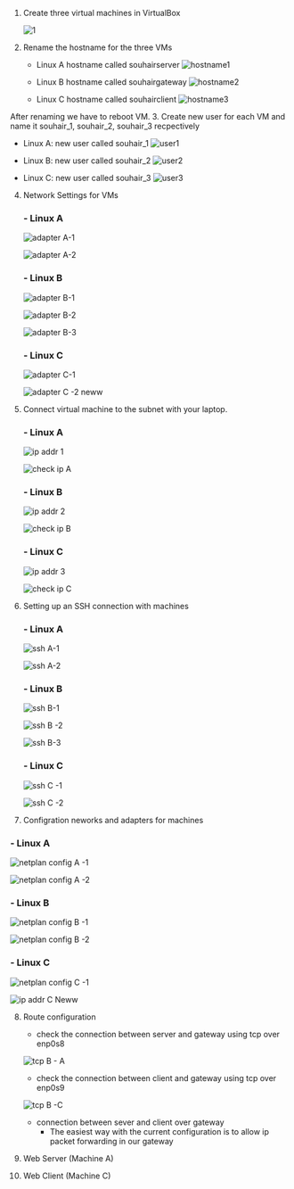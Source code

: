 1. Create three virtual machines in VirtualBox

    ![1](https://user-images.githubusercontent.com/25878224/224850734-a82484fe-b9b8-4773-b2c2-9e11c71e6bf2.PNG)

2. Rename the hostname for the three VMs
    - Linux A hostname called souhairserver
    ![hostname1](https://user-images.githubusercontent.com/25878224/224851340-bea6e79f-a6c6-40eb-a44f-dd2023e6003d.PNG)


    - Linux B hostname called souhairgateway
    ![hostname2](https://user-images.githubusercontent.com/25878224/224852802-ccc60827-ced8-448a-9bb7-bdb4d51e45b2.PNG)

    - Linux C hostname called souhairclient
    ![hostname3](https://user-images.githubusercontent.com/25878224/224851349-422d36ed-e4e3-4f80-ae5d-f85e79891276.PNG)


After renaming we have to reboot VM.
3. Create new user for each VM and name it souhair_1, souhair_2, souhair_3 recpectively

- Linux A: new user called souhair_1
    ![user1](https://user-images.githubusercontent.com/25878224/224853045-de609537-bf40-4ec0-b8ca-4c3000e2d8cf.PNG)

- Linux B: new user called souhair_2
    ![user2](https://user-images.githubusercontent.com/25878224/224853066-a1225ce1-33bd-4ffc-a6dc-b15457c59af3.PNG)

- Linux C: new user called souhair_3
    ![user3](https://user-images.githubusercontent.com/25878224/224853080-5118e568-926b-46a3-8c9d-1a3cd50c931b.PNG)

4. Network Settings for VMs
   ### - Linux A
    
    ![adapter A-1](https://user-images.githubusercontent.com/25878224/224854061-f0a08f4d-f597-4caf-9cb9-75c7684030e2.PNG)
    

    ![adapter A-2](https://user-images.githubusercontent.com/25878224/224854117-e9f9c785-d41e-43fa-97c1-3637249a69ee.PNG)


   ### - Linux B


    ![adapter B-1](https://user-images.githubusercontent.com/25878224/224854125-5b662429-c508-425f-ac66-273611d2dcb1.PNG)
    

    ![adapter B-2](https://user-images.githubusercontent.com/25878224/224854144-3ca62341-bf4a-40a3-b2f9-4a6988b85bea.PNG)
    

    ![adapter B-3](https://user-images.githubusercontent.com/25878224/224854156-ef97d6b7-2e35-45f0-bde7-c222b22d9c2c.PNG)

   ### - Linux C


    ![adapter C-1](https://user-images.githubusercontent.com/25878224/224854199-53cbe18f-00f3-425d-9733-dc0b32df9c9d.PNG)
    
    ![adapter C -2 neww](https://user-images.githubusercontent.com/25878224/224864839-c11e892d-a6c4-4cdd-b1ee-cd85ab357bdd.PNG)


5. Connect virtual machine to the subnet with your laptop.
   ### - Linux A 
   
    ![ip addr 1](https://user-images.githubusercontent.com/25878224/224855027-5fc5a249-8d1f-4f2d-939c-71a4d37367d8.PNG)
 
    ![check ip A](https://user-images.githubusercontent.com/25878224/224855799-7e0a25d4-9d64-4c0d-a89f-8e2f2694e588.PNG)
 
   ### - Linux B
  
    ![ip addr 2](https://user-images.githubusercontent.com/25878224/224855042-fb45a831-9a7b-4ae1-b797-027656054b4d.PNG)
  
    ![check ip B](https://user-images.githubusercontent.com/25878224/224855826-8b6fceec-d58e-4b3d-98f3-63eecb944ae1.PNG)

   ### - Linux C
  
    ![ip addr 3](https://user-images.githubusercontent.com/25878224/224855065-7c181d53-c321-426f-ae95-7dca868e039b.PNG)

    ![check ip C](https://user-images.githubusercontent.com/25878224/224855852-571409e9-e1f5-4c83-99c1-6190bbd4c6b9.PNG)

6. Setting up an SSH connection with machines
   ### - Linux A 
   
    ![ssh A-1](https://user-images.githubusercontent.com/25878224/224857215-7f644c6d-2923-4766-83b3-84d2ae0eb606.PNG)
   
    ![ssh A-2](https://user-images.githubusercontent.com/25878224/224857234-dab26f6b-123f-4bc6-ac34-2b8ff778b597.PNG)

   ### - Linux B
   
    ![ssh B-1](https://user-images.githubusercontent.com/25878224/224857266-e814e9a3-9ca5-44d6-85f0-dee666bfd854.PNG)

    ![ssh B -2](https://user-images.githubusercontent.com/25878224/224857276-790394fa-589e-42d2-9493-7ead57a71eda.PNG)
   
    ![ssh B-3](https://user-images.githubusercontent.com/25878224/224857282-d8beddbe-be07-40cd-bd9e-a1380296e2ae.PNG)

   ### - Linux C
   
    ![ssh C -1](https://user-images.githubusercontent.com/25878224/224857314-7ae968c1-8c1e-4dd0-96dc-43081cd56a0d.PNG)

    ![ssh C -2](https://user-images.githubusercontent.com/25878224/224857330-541b5867-0833-4ea6-b038-b0a111bd0908.PNG)

7. Configration neworks and adapters for machines
  ### - Linux A 
  ![netplan config A -1](https://user-images.githubusercontent.com/25878224/224859158-9b387d51-9b03-46fa-8339-49a52b8d4e9b.PNG)

  ![netplan config A -2](https://user-images.githubusercontent.com/25878224/224859181-5b0f1bf9-9018-44fb-9653-8689ca25447f.PNG)

  ### - Linux B 
  
   ![netplan config B -1](https://user-images.githubusercontent.com/25878224/224858856-5c6fd46a-f03e-49ba-b2c9-331ec02d43a2.PNG)
  
   ![netplan config B -2](https://user-images.githubusercontent.com/25878224/224858866-7cfcd918-0825-4d2e-b2ee-87e3fdab23ee.PNG)
  
  ### - Linux C 

   ![netplan config C -1](https://user-images.githubusercontent.com/25878224/224858925-92a3b892-386c-4f4f-a333-81fb5bbddc05.PNG)

   ![ip addr C Neww](https://user-images.githubusercontent.com/25878224/224864978-e00fbd20-658b-4608-a82b-709223d7a0ea.PNG)

    
8. Route configuration 
    - check the connection between server and gateway using tcp over enp0s8
    
    ![tcp B - A](https://user-images.githubusercontent.com/25878224/224865139-45c038ba-2197-48f5-a844-9645f62cae7e.PNG)

    
    - check the connection between client and gateway using tcp over enp0s9

    ![tcp B -C](https://user-images.githubusercontent.com/25878224/224865158-3425933c-7137-4edb-b0dd-a3539520c99e.PNG)

    - connection between sever and client over gateway 
        - The easiest way with the current configuration is to allow ip packet forwarding in our gateway
    
10. Web Server (Machine A)


12. Web Client (Machine C)


